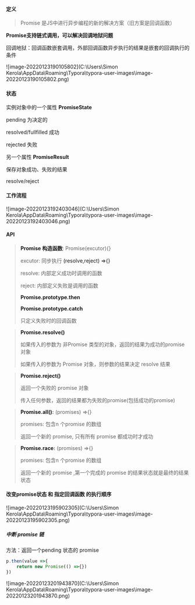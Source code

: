 #### 定义

> Promise 是JS中进行异步编程的新的解决方案（旧方案是回调函数）

**<a>Promise支持链式调用，可以解决回调地狱问题</a>**

回调地狱：回调函数嵌套调用，外部回调函数异步执行的结果是嵌套的回调执行的条件

![image-20220123190105802](C:\Users\Simon Kerola\AppData\Roaming\Typora\typora-user-images\image-20220123190105802.png)



#### 状态

实例对象中的一个属性 **PromiseState**

pending 为决定的

resolved/fullfilled 成功

rejected 失败

另一个属性 **PromiseResult**

保存对象成功、失败的结果

resolve/reject

#### 工作流程

![image-20220123192403046](C:\Users\Simon Kerola\AppData\Roaming\Typora\typora-user-images\image-20220123192403046.png)

#### API

> **<a>Promise 构造函数</a>**: Promise(excutor){}
>
> excutor: 同步执行 <a>(resolve,reject) =>{}</a>
>
> resolve: 内部定义成功时调用的函数
>
> reject: 内部定义失败是调用的函数 
>
> <a>**Promise.prototype.then**</a>
>
>  
>
> <a>**Promise.prototype.catch**</a> 
>
> 只定义失败时的回调函数



> **<a>Promise.resolve()</a>**
>
> 如果传入的参数为  非Promise 类型的对象，返回的结果为成功的promise 对象
>
> 如果传入的参数为 Promise 对象，则参数的结果决定 resolve 结果

> **<a>Promise.reject()</a>**
>
> 返回一个失败的 promise 对象
>
> 传入任何参数，返回的结果都为失败的promise(包括成功的promise)

>**<a>Promise.all()</a>:** (promises) =>{} 
>
>promises: 包含n 个promise 的数组
>
>返回一个新的 promise, 只有所有 promise 都成功时才成功

> **<a>Promise.race</a>:** (promises) =>{}
>
> promises: 包含n 个promise 的数组
>
> 返回一个新的 promise ,第一个完成的 promise 的结果状态就是最终的结果状态

#### 改变promise状态 和 指定回调函数 的执行顺序

![image-20220123195902305](C:\Users\Simon Kerola\AppData\Roaming\Typora\typora-user-images\image-20220123195902305.png)

##### 中断 promise 链

方法：返回一个<a>pending</a> 状态的 promise

```javascript
p.then(value =>{
    return new Promise(() =>{})
})
```

![image-20220123201943870](C:\Users\Simon Kerola\AppData\Roaming\Typora\typora-user-images\image-20220123201943870.png)

